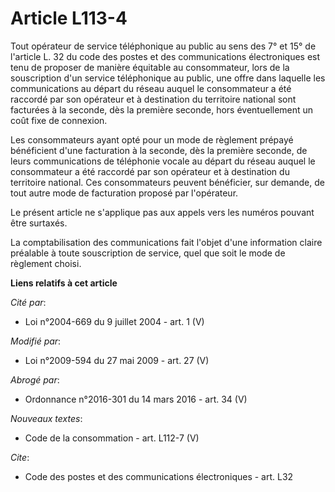 # Article L113-4

Tout opérateur de service téléphonique au public au sens des 7° et 15° de l'article L. 32 du code des postes et des
communications électroniques est tenu de proposer de manière équitable au consommateur, lors de la souscription d'un service
téléphonique au public, une offre dans laquelle les communications au départ du réseau auquel le consommateur a été raccordé
par son opérateur et à destination du territoire national sont facturées à la seconde, dès la première seconde, hors
éventuellement un coût fixe de connexion. 

Les consommateurs ayant opté pour un mode de règlement prépayé bénéficient d'une facturation à la seconde, dès la première
seconde, de leurs communications de téléphonie vocale au départ du réseau auquel le consommateur a été raccordé par son
opérateur et à destination du territoire national. Ces consommateurs peuvent bénéficier, sur demande, de tout autre mode de
facturation proposé par l'opérateur. 

Le présent article ne s'applique pas aux appels vers les numéros pouvant être surtaxés. 

La comptabilisation des communications fait l'objet d'une information claire préalable à toute souscription de service, quel
que soit le mode de règlement choisi.

**Liens relatifs à cet article**

_Cité par_:

  - Loi n°2004-669 du 9 juillet 2004 - art. 1 (V)

_Modifié par_:

  - Loi n°2009-594 du 27 mai 2009 - art. 27 (V)

_Abrogé par_:

  - Ordonnance n°2016-301 du 14 mars 2016 - art. 34 (V)

_Nouveaux textes_:

  - Code de la consommation - art. L112-7 (V)

_Cite_:

  - Code des postes et des communications électroniques - art. L32
